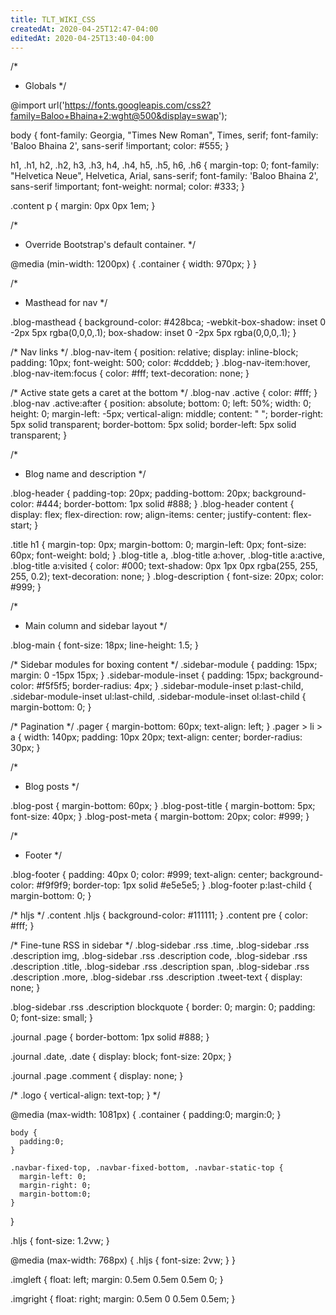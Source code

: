 ```yaml
---
title: TLT_WIKI_CSS
createdAt: 2020-04-25T12:47-04:00
editedAt: 2020-04-25T13:40-04:00
---
```


/*
 * Globals
 */

@import url('https://fonts.googleapis.com/css2?family=Baloo+Bhaina+2:wght@500&display=swap');

body {
  font-family: Georgia, "Times New Roman", Times, serif;
  font-family: 'Baloo Bhaina 2', sans-serif !important;
  color: #555;
}

h1, .h1,
h2, .h2,
h3, .h3,
h4, .h4,
h5, .h5,
h6, .h6 {
  margin-top: 0;
  font-family: "Helvetica Neue", Helvetica, Arial, sans-serif;
font-family: 'Baloo Bhaina 2', sans-serif !important;
  font-weight: normal;
  color: #333;
}

.content p {
  margin: 0px 0px 1em;
}

/*
 * Override Bootstrap's default container.
 */

@media (min-width: 1200px) {
  .container {
    width: 970px;
  }
}


/*
 * Masthead for nav
 */

.blog-masthead {
  background-color: #428bca;
  -webkit-box-shadow: inset 0 -2px 5px rgba(0,0,0,.1);
          box-shadow: inset 0 -2px 5px rgba(0,0,0,.1);
}

/* Nav links */
.blog-nav-item {
  position: relative;
  display: inline-block;
  padding: 10px;
  font-weight: 500;
  color: #cdddeb;
}
.blog-nav-item:hover,
.blog-nav-item:focus {
  color: #fff;
  text-decoration: none;
}

/* Active state gets a caret at the bottom */
.blog-nav .active {
  color: #fff;
}
.blog-nav .active:after {
  position: absolute;
  bottom: 0;
  left: 50%;
  width: 0;
  height: 0;
  margin-left: -5px;
  vertical-align: middle;
  content: " ";
  border-right: 5px solid transparent;
  border-bottom: 5px solid;
  border-left: 5px solid transparent;
}


/*
 * Blog name and description
 */

.blog-header {
  padding-top: 20px;
  padding-bottom: 20px;
  background-color: #444;
  border-bottom: 1px solid #888;
}
.blog-header content {
display: flex;
flex-direction: row;
align-items: center;
justify-content: flex-start;
}

.title h1 {
  margin-top: 0px;
  margin-bottom: 0;
  margin-left: 0px;
  font-size: 60px;
  font-weight: bold;
}
.blog-title a, .blog-title a:hover, .blog-title a:active, .blog-title a:visited {
  color: #000;
  text-shadow: 0px 1px 0px rgba(255, 255, 255, 0.2);
  text-decoration: none;
}
.blog-description {
  font-size: 20px;
  color: #999;
}


/*
 * Main column and sidebar layout
 */

.blog-main {
  font-size: 18px;
  line-height: 1.5;
}

/* Sidebar modules for boxing content */
.sidebar-module {
  padding: 15px;
  margin: 0 -15px 15px;
}
.sidebar-module-inset {
  padding: 15px;
  background-color: #f5f5f5;
  border-radius: 4px;
}
.sidebar-module-inset p:last-child,
.sidebar-module-inset ul:last-child,
.sidebar-module-inset ol:last-child {
  margin-bottom: 0;
}



/* Pagination */
.pager {
  margin-bottom: 60px;
  text-align: left;
}
.pager > li > a {
  width: 140px;
  padding: 10px 20px;
  text-align: center;
  border-radius: 30px;
}


/*
 * Blog posts
 */

.blog-post {
  margin-bottom: 60px;
}
.blog-post-title {
  margin-bottom: 5px;
  font-size: 40px;
}
.blog-post-meta {
  margin-bottom: 20px;
  color: #999;
}


/*
 * Footer
 */

.blog-footer {
  padding: 40px 0;
  color: #999;
  text-align: center;
  background-color: #f9f9f9;
  border-top: 1px solid #e5e5e5;
}
.blog-footer p:last-child {
  margin-bottom: 0;
}


/* hljs */
.content .hljs {
  background-color: #111111;
}
.content pre {
  color: #fff;
}

/* Fine-tune RSS in sidebar */
.blog-sidebar .rss .time,
.blog-sidebar .rss .description img,
.blog-sidebar .rss .description code,
.blog-sidebar .rss .description .title,
.blog-sidebar .rss .description span,
.blog-sidebar .rss .description .more,
.blog-sidebar .rss .description .tweet-text
{
  display: none;
}

.blog-sidebar .rss .description blockquote {
  border: 0;
  margin: 0;
  padding: 0;
  font-size: small;
}

.journal .page {
  border-bottom: 1px solid #888;
}

.journal .date, .date {
  display: block;
  font-size: 20px;
}

.journal .page .comment { display: none; }

/*
.logo {
  vertical-align: text-top;
}
*/

@media (max-width: 1081px) {
    .container {
      padding:0;
      margin:0;
    }

    body {
      padding:0;
    }

    .navbar-fixed-top, .navbar-fixed-bottom, .navbar-static-top {
      margin-left: 0;
      margin-right: 0;
      margin-bottom:0;
    }
}

.hljs {
  font-size: 1.2vw;
}

@media (max-width: 768px) {
  .hljs {
    font-size: 2vw;
  }
}

.imgleft {
  float: left;
  margin: 0.5em 0.5em 0.5em 0;
}

.imgright {
  float: right;
  margin: 0.5em 0 0.5em 0.5em;
}


